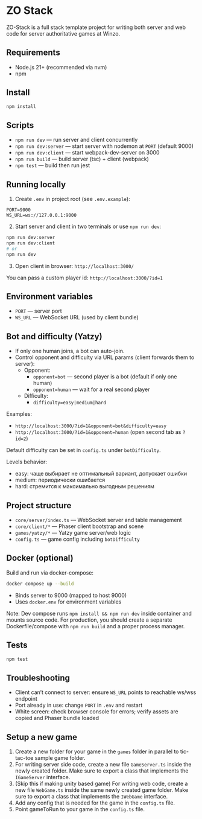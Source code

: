 # ZO Stack

ZO-Stack is a full stack template project for writing both server and web code for server authoritative games at Winzo.

## Requirements

- Node.js 21+ (recommended via nvm)
- npm

## Install

```bash
npm install
```

## Scripts

- `npm run dev` — run server and client concurrently
- `npm run dev:server` — start server with nodemon at `PORT` (default 9000)
- `npm run dev:client` — start webpack-dev-server on 3000
- `npm run build` — build server (tsc) + client (webpack)
- `npm test` — build then run jest

## Running locally

1) Create `.env` in project root (see `.env.example`):

```env
PORT=9000
WS_URL=ws://127.0.0.1:9000
```

2) Start server and client in two terminals or use `npm run dev`:

```bash
npm run dev:server
npm run dev:client
# or
npm run dev
```

3) Open client in browser: `http://localhost:3000/`

You can pass a custom player id: `http://localhost:3000/?id=1`

## Environment variables

- `PORT` — server port
- `WS_URL` — WebSocket URL (used by client bundle)

## Bot and difficulty (Yatzy)

- If only one human joins, a bot can auto-join.
- Control opponent and difficulty via URL params (client forwards them to server):
  - Opponent:
    - `opponent=bot` — second player is a bot (default if only one human)
    - `opponent=human` — wait for a real second player
  - Difficulty:
    - `difficulty=easy|medium|hard`

Examples:
- `http://localhost:3000/?id=1&opponent=bot&difficulty=easy`
- `http://localhost:3000/?id=1&opponent=human` (open second tab as `?id=2`)

Default difficulty can be set in `config.ts` under `botDifficulty`.

Levels behavior:
- easy: чаще выбирает не оптимальный вариант, допускает ошибки
- medium: периодически ошибается
- hard: стремится к максимально выгодным решениям

## Project structure

- `core/server/index.ts` — WebSocket server and table management
- `core/client/*` — Phaser client bootstrap and scene
- `games/yatzy/*` — Yatzy game server/web logic
- `config.ts` — game config including `botDifficulty`

## Docker (optional)

Build and run via docker-compose:

```bash
docker compose up --build
```

- Binds server to 9000 (mapped to host 9000)
- Uses `docker.env` for environment variables

Note: Dev compose runs `npm install && npm run dev` inside container and mounts source code. For production, you should create a separate Dockerfile/compose with `npm run build` and a proper process manager.

## Tests

```bash
npm test
```

## Troubleshooting

- Client can’t connect to server: ensure `WS_URL` points to reachable ws/wss endpoint
- Port already in use: change `PORT` in `.env` and restart
- White screen: check browser console for errors; verify assets are copied and Phaser bundle loaded

## Setup a new game

1. Create a new folder for your game in the `games` folder in parallel to tic-tac-toe sample game folder.
2. For writing server side code, create a new file `GameServer.ts` inside the newly created folder. Make sure to export a class that implements the `IGameServer` interface.
3. (Skip this if making unity based game) For writing web code, create a new file `WebGame.ts` inside the same newly created game folder. Make sure to export a class that implements the `IWebGame` interface.
4. Add any config that is needed for the game in the `config.ts` file.
5. Point gameToRun to your game in the `config.ts` file.

